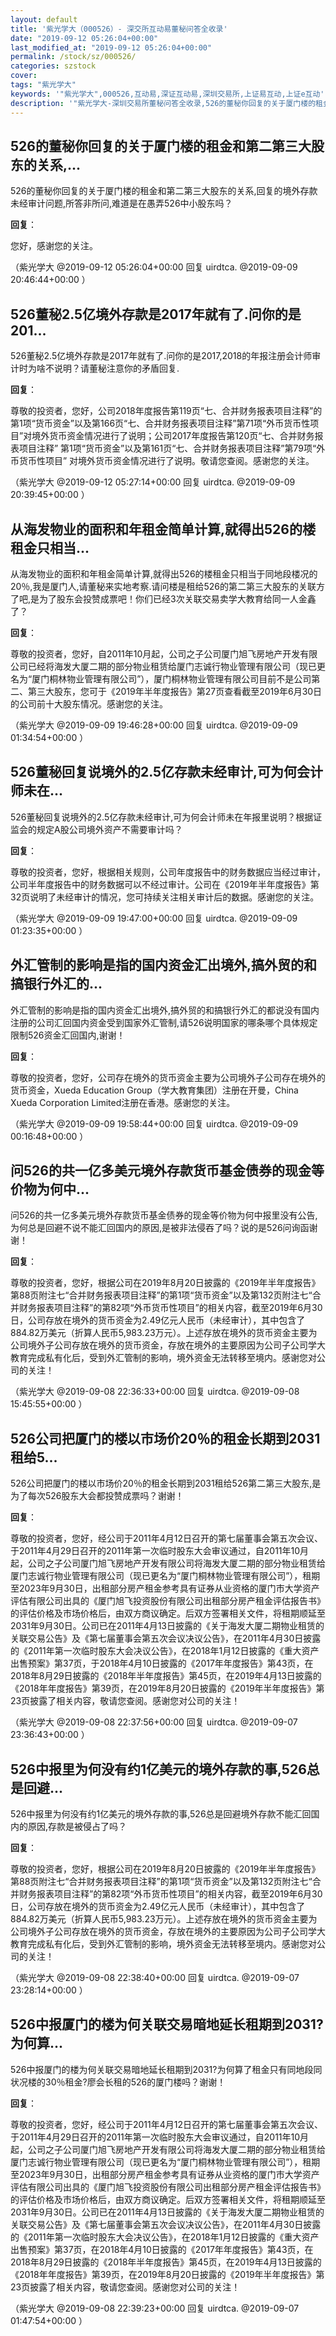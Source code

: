 ```yaml
---
layout: default
title: '紫光学大（000526）- 深交所互动易董秘问答全收录'
date: "2019-09-12 05:26:04+00:00"
last_modified_at: "2019-09-12 05:26:04+00:00"
permalink: /stock/sz/000526/
categories: szstock
cover: 
tags: "紫光学大"
keywords: '"紫光学大",000526,互动易,深证互动易,深圳交易所,上证易互动,上证e互动'
description: '"紫光学大-深圳交易所董秘问答全收录,526的董秘你回复的关于厦门楼的租金和第二第三大股东的关系,回复的境外存款未经审计问题,所答非所问,难道是在愚弄526中小股东吗？"'
---
```


## 526的董秘你回复的关于厦门楼的租金和第二第三大股东的关系,...

526的董秘你回复的关于厦门楼的租金和第二第三大股东的关系,回复的境外存款未经审计问题,所答非所问,难道是在愚弄526中小股东吗？

**回复**：

您好，感谢您的关注。 

（紫光学大  @2019-09-12 05:26:04+00:00 回复 uirdtca.  @2019-09-09 20:46:44+00:00 ）

## 526董秘2.5亿境外存款是2017年就有了.问你的是201...

526董秘2.5亿境外存款是2017年就有了.问你的是2017,2018的年报注册会计师审计时为啥不说明？请董秘注意你的矛盾回复.

**回复**：

尊敬的投资者，您好，公司2018年度报告第119页“七、合并财务报表项目注释”的第1项“货币资金”以及第166页“七、合并财务报表项目注释”第71项“外币货币性项目”对境外货币资金情况进行了说明；公司2017年度报告第120页“七、合并财务报表项目注释” 第1项“货币资金”以及第161页“七、合并财务报表项目注释”第79项“外币货币性项目” 对境外货币资金情况进行了说明。敬请您查阅。感谢您的关注。 

（紫光学大  @2019-09-12 05:27:14+00:00 回复 uirdtca.  @2019-09-09 20:39:45+00:00 ）

## 从海发物业的面积和年租金简单计算,就得出526的楼租金只相当...

从海发物业的面积和年租金简单计算,就得出526的楼租金只相当于同地段楼况的20％,我是厦门人,请董秘来实地考察.请问楼是租给526的第二第三大股东的关联方了吧,是为了股东会投赞成票吧！你们已经3次关联交易卖学大教育给同一人金鑫了？

**回复**：

尊敬的投资者，您好，自2011年10月起，公司之子公司厦门旭飞房地产开发有限公司已经将海发大厦二期的部分物业租赁给厦门志诚行物业管理有限公司（现已更名为“厦门桐林物业管理有限公司”），厦门桐林物业管理有限公司目前不是公司第二、第三大股东，您可于《2019年半年度报告》第27页查看截至2019年6月30日的公司前十大股东情况。感谢您的关注。 

（紫光学大  @2019-09-09 19:46:28+00:00 回复 uirdtca.  @2019-09-09 01:34:54+00:00 ）

## 526董秘回复说境外的2.5亿存款未经审计,可为何会计师未在...

526董秘回复说境外的2.5亿存款未经审计,可为何会计师未在年报里说明？根据证监会的规定A股公司境外资产不需要审计吗？

**回复**：

尊敬的投资者，您好，根据相关规则，公司年度报告中的财务数据应当经过审计，公司半年度报告中的财务数据可以不经过审计。公司在《2019年半年度报告》第32页说明了未经审计的情况，您可持续关注相关审计后的数据。感谢您的关注。 

（紫光学大  @2019-09-09 19:47:00+00:00 回复 uirdtca.  @2019-09-09 01:23:35+00:00 ）

## 外汇管制的影响是指的国内资金汇出境外,搞外贸的和搞银行外汇的...

外汇管制的影响是指的国内资金汇出境外,搞外贸的和搞银行外汇的都说没有国内注册的公司汇回国内资金受到国家外汇管制,请526说明国家的哪条哪个具体规定限制526资金汇回国内,谢谢！

**回复**：

尊敬的投资者，您好，公司存在境外的货币资金主要为公司境外子公司存在境外的货币资金，Xueda Education Group（学大教育集团）注册在开曼，China Xueda Corporation Limited注册在香港。感谢您的关注。 

（紫光学大  @2019-09-09 19:58:44+00:00 回复 uirdtca.  @2019-09-09 00:16:48+00:00 ）

## 问526的共一亿多美元境外存款货币基金债券的现金等价物为何中...

问526的共一亿多美元境外存款货币基金债券的现金等价物为何中报里没有公告,为何总是回避不说不能汇回国内的原因,是被非法侵吞了吗？说的是526问询函谢谢！

**回复**：

尊敬的投资者，您好，根据公司在2019年8月20日披露的《2019年半年度报告》第88页附注七“合并财务报表项目注释”的第1项“货币资金”以及第132页附注七“合并财务报表项目注释”的第82项“外币货币性项目”的相关内容，截至2019年6月30日，公司存放在境外的货币资金为2.49亿元人民币（未经审计），其中包含了884.82万美元（折算人民币5,983.23万元）。上述存放在境外的货币资金主要为公司境外子公司存放在境外的货币资金，存放在境外的主要原因为公司子公司学大教育完成私有化后，受到外汇管制的影响，境外资金无法转移至境内。感谢您对公司的关注！ 

（紫光学大  @2019-09-08 22:36:33+00:00 回复 uirdtca.  @2019-09-08 15:45:55+00:00 ）

## 526公司把厦门的楼以市场价20％的租金长期到2031租给5...

526公司把厦门的楼以市场价20％的租金长期到2031租给526第二第三大股东,是为了每次526股东大会都投赞成票吗？谢谢！

**回复**：

尊敬的投资者，您好，经公司于2011年4月12日召开的第七届董事会第五次会议、于2011年4月29日召开的2011年第一次临时股东大会审议通过，自2011年10月起，公司之子公司厦门旭飞房地产开发有限公司将海发大厦二期的部分物业租赁给厦门志诚行物业管理有限公司（现已更名为“厦门桐林物业管理有限公司”），租期至2023年9月30日，出租部分房产租金参考具有证券从业资格的厦门市大学资产评估有限公司出具的《厦门旭飞投资股份有限公司出租部分房产租金评估报告书》的评估价格及市场价格后，由双方商议确定。后双方签署相关文件，将租期顺延至2031年9月30日。公司已在2011年4月13日披露的《关于海发大厦二期物业租赁的关联交易公告》及《第七届董事会第五次会议决议公告》，在2011年4月30日披露的《2011年第一次临时股东大会决议公告》，在2018年1月12日披露的《重大资产出售预案》第37页，于2018年4月10日披露的《2017年年度报告》第43页，在2018年8月29日披露的《2018年半年度报告》第45页，在2019年4月13日披露的《2018年年度报告》第39页，在2019年8月20日披露的《2019年半年度报告》第23页披露了相关内容，敬请您查阅。感谢您对公司的关注！ 

（紫光学大  @2019-09-08 22:37:56+00:00 回复 uirdtca.  @2019-09-07 23:36:43+00:00 ）

## 526中报里为何没有约1亿美元的境外存款的事,526总是回避...

526中报里为何没有约1亿美元的境外存款的事,526总是回避境外存款不能汇回国内的原因,存款是被侵占了吗？

**回复**：

尊敬的投资者，您好，根据公司在2019年8月20日披露的《2019年半年度报告》第88页附注七“合并财务报表项目注释”的第1项“货币资金”以及第132页附注七“合并财务报表项目注释”的第82项“外币货币性项目”的相关内容，截至2019年6月30日，公司存放在境外的货币资金为2.49亿元人民币（未经审计），其中包含了884.82万美元（折算人民币5,983.23万元）。上述存放在境外的货币资金主要为公司境外子公司存放在境外的货币资金，存放在境外的主要原因为公司子公司学大教育完成私有化后，受到外汇管制的影响，境外资金无法转移至境内。感谢您对公司的关注！ 

（紫光学大  @2019-09-08 22:38:40+00:00 回复 uirdtca.  @2019-09-07 23:28:14+00:00 ）

## 526中报厦门的楼为何关联交易暗地延长租期到2031?为何算...

526中报厦门的楼为何关联交易暗地延长租期到2031?为何算了租金只有同地段同状况楼的30％租金?廖会长租的526的厦门楼吗？谢谢！

**回复**：

尊敬的投资者，您好，经公司于2011年4月12日召开的第七届董事会第五次会议、于2011年4月29日召开的2011年第一次临时股东大会审议通过，自2011年10月起，公司之子公司厦门旭飞房地产开发有限公司将海发大厦二期的部分物业租赁给厦门志诚行物业管理有限公司（现已更名为“厦门桐林物业管理有限公司”），租期至2023年9月30日，出租部分房产租金参考具有证券从业资格的厦门市大学资产评估有限公司出具的《厦门旭飞投资股份有限公司出租部分房产租金评估报告书》的评估价格及市场价格后，由双方商议确定。后双方签署相关文件，将租期顺延至2031年9月30日。公司已在2011年4月13日披露的《关于海发大厦二期物业租赁的关联交易公告》及《第七届董事会第五次会议决议公告》，在2011年4月30日披露的《2011年第一次临时股东大会决议公告》，在2018年1月12日披露的《重大资产出售预案》第37页，在2018年4月10日披露的《2017年年度报告》第43页，在2018年8月29日披露的《2018年半年度报告》第45页，在2019年4月13日披露的《2018年年度报告》第39页，在2019年8月20日披露的《2019年半年度报告》第23页披露了相关内容，敬请您查阅。感谢您对公司的关注！ 

（紫光学大  @2019-09-08 22:39:23+00:00 回复 uirdtca.  @2019-09-07 01:47:54+00:00 ）

